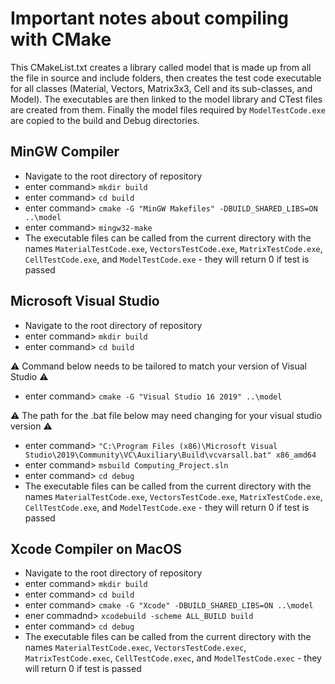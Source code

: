 # Important notes about compiling with CMake
This CMakeList.txt creates a library called model that is made up from all the file in source and include folders, then creates the test code executable for all classes (Material, Vectors, Matrix3x3, Cell and its sub-classes, and Model). The executables are then linked to the model library and CTest files are created from them. Finally the model files required by `ModelTestCode.exe` are copied to the build and Debug directories.

##    MinGW Compiler  
   * Navigate to the root directory of repository
   * enter command> `mkdir build`
   * enter command> `cd build`
   * enter command> `cmake -G "MinGW Makefiles" -DBUILD_SHARED_LIBS=ON ..\model`
   * enter command> `mingw32-make`
   * The executable files can be called from the current directory with the names `MaterialTestCode.exe`, `VectorsTestCode.exe`, `MatrixTestCode.exe`, `CellTestCode.exe`, and `ModelTestCode.exe` - they will return 0 if test is passed

##    Microsoft Visual Studio
  * Navigate to the root directory of repository
  * enter command> `mkdir build`
  * enter command> `cd build`

  :warning: Command below needs to be tailored to match your version of Visual Studio :warning:

  * enter command> `cmake -G "Visual Studio 16 2019" ..\model`

  :warning: The path for the .bat file below may need changing for your visual studio version  :warning:

  * enter command> `"C:\Program Files (x86)\Microsoft Visual Studio\2019\Community\VC\Auxiliary\Build\vcvarsall.bat" x86_amd64`
  * enter command> `msbuild Computing_Project.sln`
  * enter command> `cd debug`
  * The executable files can be called from the current directory with the names `MaterialTestCode.exe`, `VectorsTestCode.exe`, `MatrixTestCode.exe`, `CellTestCode.exe`, and `ModelTestCode.exe` - they will return 0 if test is passed

## Xcode Compiler on MacOS
  * Navigate to the root directory of repository
  * enter command> `mkdir build`
  * enter command> `cd build`
  * enter command> `cmake -G "Xcode" -DBUILD_SHARED_LIBS=ON ..\model`
  * ener commadnd> `xcodebuild -scheme ALL_BUILD build`
  * enter command> `cd debug`
  * The executable files can be called from the current directory with the names `MaterialTestCode.exec`, `VectorsTestCode.exec`, `MatrixTestCode.exec`, `CellTestCode.exec`, and `ModelTestCode.exec` - they will return 0 if test is passed
